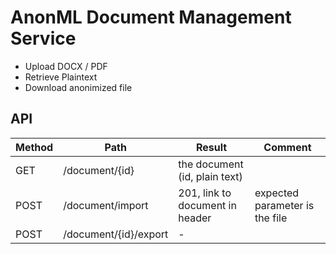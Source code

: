 # AnonML Document Management Service

* Upload DOCX / PDF
* Retrieve Plaintext
* Download anonimized file

## API

| Method | Path                  | Result | Comment |
|--------|-----------------------|--------|---------|
| GET    | /document/{id}        |the document (id, plain text)|         |
| POST   | /document/import             | 201, link to document in header|expected parameter is the file|
| POST   | /document/{id}/export | - |         |



